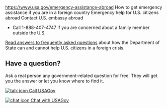

https://www.usa.gov/emergency-assistance-abroad
How to get emergency assistance if you are in a foreign country
Emergency help for U.S. citizens abroad
Contact U.S. embassy abroad

* Call 1-888-407-4747 if you are concerned about a family member outside the U.S.

[Read answers to frequently asked questions](https://travel.state.gov/content/travel/en/international-travel/emergencies/what-state-dept-can-cant-do-crisis.html)
about how the Department of State can and cannot help U.S. citizens in a foreign crisis.

Have a question?
----------------

Ask a real person any government-related question for free. They will get you the answer or let you know where to find it.

[![talk icon](https://www.usa.gov/themes/custom/usagov/images/ICONS_talk.png)
Call USAGov](https://www.usa.gov/phone)

[![chat icon](https://www.usa.gov/themes/custom/usagov/images/ICONS_chat.png)
Chat with USAGov](https://www.usa.gov/chat)
